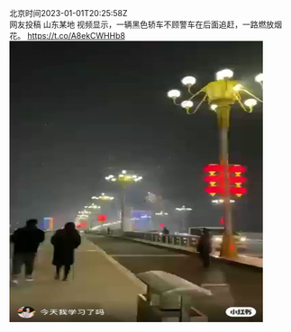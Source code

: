 北京时间2023-01-01T20:25:58Z<br>网友投稿 山东某地
视频显示，一辆黑色轿车不顾警车在后面追赶，一路燃放烟花。 https://t.co/A8ekCWHHb8<br><img src='/temp/video/2023/y-Month-1/y-Day-01/whyyoutouzhele/1609526343871381504_0.jpg' width='450' height='500'><br><br>